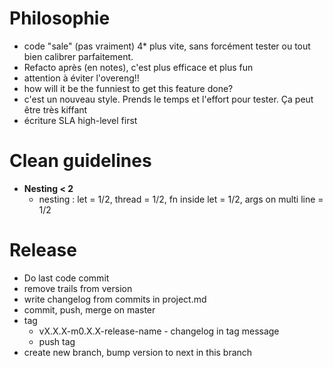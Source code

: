 # Philosophie
- code "sale" (pas vraiment) 4* plus vite, sans forcément tester ou tout bien calibrer parfaitement. 
 - Refacto après (en notes), c'est plus efficace et plus fun
 - attention à éviter l'overeng!!
- how will it be the funniest to get this feature done?
- c'est un nouveau style. Prends le temps et l'effort pour tester. Ça peut être très kiffant
- écriture SLA high-level first

# Clean guidelines
- **Nesting < 2**
  - nesting : let = 1/2, thread = 1/2, fn inside let = 1/2, args on multi line = 1/2

# Release
- Do last code commit
- remove trails from version
- write changelog from commits in project.md
- commit, push, merge on master
- tag
  - vX.X.X-m0.X.X-release-name - changelog in tag message
  - push tag
- create new branch, bump version to next in this branch
